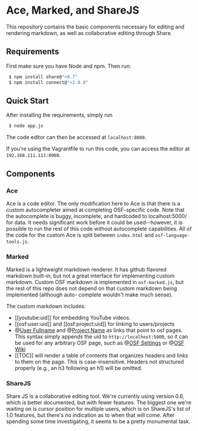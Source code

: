Ace, Marked, and ShareJS
========================

This repository contains the basic components necessary for editing and
rendering markdown, as well as collaborative editing through Share.


Requirements
------------
First make sure you have Node and npm. Then run:
```bash
 $ npm install share@"<0.7"
 $ npm install connect@"<2.0.0"
```


Quick Start
-----------
After installing the requirements, simply run 
```bash
 $ node app.js
```

The code editor can then be accessed at `localhost:8000`.

If you're using the Vagrantfile to run this code, you can access the editor
at `192.168.111.111:8000`.


Components
----------

### Ace ###
Ace is a code editor. The only modification here to Ace is that there is a
custom autocompleter aimed at completing OSF-specific code. Note that the
autocomplete is buggy, incomplete, and hardcoded to localhost:5000/ for data.
It needs significant work before it could be used--however, it is possible to
run the rest of this code without autocomplete capabilities. All of the code
for the custom Ace is split between `index.html` and `osf-language-tools.js`.


### Marked ###
Marked is a lightweight markdown renderer. It has github flavored markdown
built-in, but not a great interface for implementing custom markdown. Custom
OSF markdown is implemented in `osf-marked.js`, but the rest of this repo
does not depend on that custom markdown being implemented (although auto-
complete wouldn't make much sense). 

The custom markdown includes:
 
 - [[youtube:uid]] for embedding YouTube videos.
 - [[osf:user:uid]] and [[osf:project:uid]] for linking to users/projects
 - @[User Fullname](uid) and @[Project Name](uid) as links that point to osf
   pages. This syntax simply appends the uid to `http://localhost:5000`, so it
   can be used for any arbitrary OSF page, such as @[OSF Settings](settings) or
   @[OSF Wiki](uid/wiki)
 - [[TOC]] will render a table of contents that organizes headers and links to
   them on the page. This is case-insensitive. Headers not structured properly
   (e.g., an h3 following an h1) will be omitted.
   
   
### ShareJS ###
Share JS is a collaborative editing tool. We're currently using version 0.6, 
which is better documented, but with fewer features. The biggest one we're
waiting on is cursor position for multiple users, which is on ShareJS's list
of 1.0 features, but there's no indication as to when that will come. After
spending some time investigating, it seems to be a pretty monumental task.